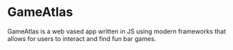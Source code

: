 # GameAtlas
GameAtlas is a web vased app written in JS using modern frameworks that allows for users to interact and find fun bar games.
